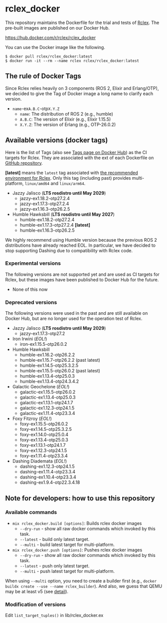 # rclex_docker

This repository maintains the Dockerfile for the trial and tests of [Rclex](https://github.com/rclex/rclex). The pre-built images are published on our Docker Hub.

https://hub.docker.com/r/rclex/rclex_docker

You can use the Docker image like the following.

```
$ docker pull rclex/rclex_docker:latest
$ docker run -it --rm --name rclex rclex/rclex_docker:latest
```

## The rule of Docker Tags

Since Rclex relies heavily on 3 components (ROS 2, Elixir and Erlang/OTP), we decided to give the Tag of Docker image a long name to clarify each version.

- `name`-ex`A.B.C`-otp`X.Y.Z`
  - `name`: The distribution of ROS 2 (e.g., humble)
  - `A.B.C`: The version of Elixir (e.g., Elixir 1.15.5)
  - `X.Y.Z`: The version of Erlang (e.g., OTP-26.0.2)

## Available versions (docker tags)

Here is the list of Tags (also see [Tags page on Docker Hub](https://hub.docker.com/r/rclex/rclex_docker/tags)) as the CI targets for Rclex.
They are associated with the ext of each Dockerfile on [GitHub repository](https://github.com/rclex/rclex_docker).

**[latest]** means the `latest` tag associated with [the recommended environment for Rclex](https://github.com/rclex/rclex#recommended-environment).
Only this tag (including past) provides multi-platform, `linux/amd64` and `linux/arm64`.

- Jazzy Jalisco (**LTS rosdistro until May 2029**)
  - jazzy-ex1.18.2-otp27.2.4
  - jazzy-ex1.17.3-otp27.2.4
  - jazzy-ex1.16.3-otp26.2.5
- Humble Hawksbill (**LTS rosdistro until May 2027**)
  - humble-ex1.18.2-otp27.2.4
  - humble-ex1.17.3-otp27.2.4 **[latest]**
  - humble-ex1.16.3-otp26.2.5

We highly recommend using Humble version because the previous ROS 2 distributions have already reached EOL.
In particular, we have decided to stop supporting Dashing due to compatibility with Rclex code.

### Experimental versions

The following versions are not supported yet and are used as CI targets for Rclex, but these images have been published to Docker Hub for the future.

- None of this now

### Deprecated versions

The following versions were used in the past and are still available on Docker Hub, but are no longer used for the operation test of Rclex.

- Jazzy Jalisco (**LTS rosdistro until May 2029**)
  - jazzy-ex1.17.3-otp27.2
- Iron Irwini (_EOL!_)
  - iron-ex1.15.5-otp26.0.2
- Humble Hawksbill
  - humble-ex1.16.2-otp26.2.2
  - humble-ex1.15.7-otp26.2.2 (past latest)
  - humble-ex1.14.5-otp25.3.2.5
  - humble-ex1.15.5-otp26.0.2 (past latest)
  - humble-ex1.13.4-otp25.0.3
  - humble-ex1.13.4-otp24.3.4.2
- Galactic Geochelone (_EOL!_)
  - galactic-ex1.15.5-otp26.0.2
  - galactic-ex1.13.4-otp25.0.3
  - galactic-ex1.13.1-otp24.1.7
  - galactic-ex1.12.3-otp24.1.5
  - galactic-ex1.11.4-otp23.3.4
- Foxy Fitzroy (_EOL!_)
  - foxy-ex1.15.5-otp26.0.2
  - foxy-ex1.14.5-otp25.3.2.5
  - foxy-ex1.14.0-otp25.0.4
  - foxy-ex1.13.4-otp25.0.3
  - foxy-ex1.13.1-otp24.1.7
  - foxy-ex1.12.3-otp24.1.5
  - foxy-ex1.11.4-otp23.3.4
- Dashing Diademata (_EOL!_)
  - dashing-ex1.12.3-otp24.1.5
  - dashing-ex1.11.4-otp23.3.4
  - dashing-ex1.10.4-otp23.3.4
  - dashing-ex1.9.4-otp22.3.4.18

## Note for developers: how to use this repository

### Available commands

* `mix rclex_docker.build [options]`: Builds rclex docker images
  * `--dry-run` - show all raw docker commands which invoked by this task.
  * `--latest` - build only latest target.
  * `--multi` - build latest target for multi-platform.
* `mix rclex_docker.push [options]`: Pushes rclex docker images
  * `--dry-run` - show all raw docker commands which invoked by this task.
  * `--latest` - push only latest target.
  * `--multi` - push latest target for multi-platform.

When using `--multi` option, you need to create a builder first (e.g., `docker buildx create --use --name rclex_builder`).
And also, we guess that QEMU may be at least v5 (see [detail](https://askubuntu.com/a/1369504)).

### Modification of versions

Edit `list_target_tuples()` in lib/rclex_docker.ex
